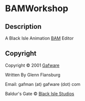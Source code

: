 # BAMWorkshop

Description
----------- 
A Black Isle Animation [BAM](https://gibberlings3.github.io/iesdp/file_formats/ie_formats/bam_v1.htm) Editor

Copyright
----------- 
Copyright © 2001 [Gafware](http://www.gafware.com)

Written By Glenn Flansburg

Email: gafman (at) gafware (dot) com

Baldur's Gate © [Black Isle Studios](http://www.blackisle.com)